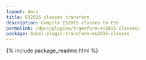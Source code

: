 ```yaml
---
layout: docs
title: ES2015 classes transform
description: Compile ES2015 classes to ES5
permalink: /docs/plugins/transform-es2015-classes/
package: babel-plugin-transform-es2015-classes
---
```


{% include package_readme.html %}
